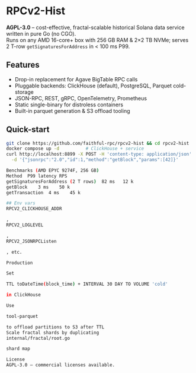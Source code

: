 # RPCv2-Hist  
**AGPL-3.0** – cost-effective, fractal-scalable historical Solana data service written in pure Go (no CGO).  
Runs on any AMD 16-core+ box with 256 GB RAM & 2×2 TB NVMe; serves 2 T-row `getSignaturesForAddress` in < 100 ms P99.

## Features
- Drop-in replacement for Agave BigTable RPC calls  
- Pluggable backends: ClickHouse (default), PostgreSQL, Parquet cold-storage  
- JSON-RPC, REST, gRPC, OpenTelemetry, Prometheus  
- Static single-binary for distroless containers  
- Built-in parquet generation & S3 offload tooling  

## Quick-start
```bash
git clone https://github.com/faithful-rpc/rpcv2-hist && cd rpcv2-hist
docker compose up -d          # ClickHouse + service
curl http://localhost:8899 -X POST -H 'content-type: application/json' \
  -d '{"jsonrpc":"2.0","id":1,"method":"getBlock","params":[42]}'

Benchmarks (AMD EPYC 9274F, 256 GB)
Method	P99 latency	RPS
getSignaturesForAddress (2 T rows)	82 ms	12 k
getBlock	3 ms	50 k
getTransaction	4 ms	45 k

## Env vars
RPCV2_CLICKHOUSE_ADDR

,
RPCV2_LOGLEVEL

,
RPCV2_JSONRPCListen

, etc.

Production

Set

TTL toDateTime(block_time) + INTERVAL 30 DAY TO VOLUME 'cold'

in ClickHouse

Use

tool-parquet

to offload partitions to S3 after TTL
Scale fractal shards by duplicating
internal/fractal/root.go

shard map

License
AGPL-3.0 – commercial licenses available.